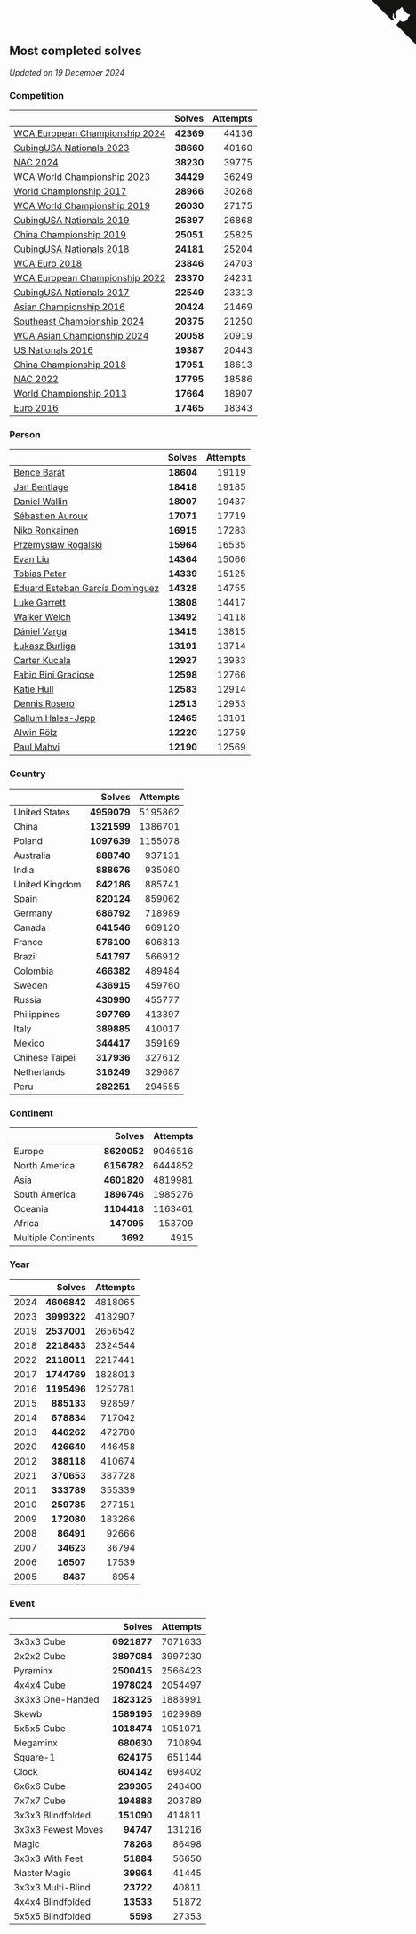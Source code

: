 ## Most completed solves

*Updated on 19 December 2024*


### Competition

|  | Solves | Attempts |
| :--- | ---: | ---: |
| [WCA European Championship 2024](https://www.worldcubeassociation.org/competitions/Euro2024) | **42369** | 44136 |
| [CubingUSA Nationals 2023](https://www.worldcubeassociation.org/competitions/CubingUSANationals2023) | **38660** | 40160 |
| [NAC 2024](https://www.worldcubeassociation.org/competitions/NAC2024) | **38230** | 39775 |
| [WCA World Championship 2023](https://www.worldcubeassociation.org/competitions/WC2023) | **34429** | 36249 |
| [World Championship 2017](https://www.worldcubeassociation.org/competitions/WC2017) | **28966** | 30268 |
| [WCA World Championship 2019](https://www.worldcubeassociation.org/competitions/WC2019) | **26030** | 27175 |
| [CubingUSA Nationals 2019](https://www.worldcubeassociation.org/competitions/CubingUSANationals2019) | **25897** | 26868 |
| [China Championship 2019](https://www.worldcubeassociation.org/competitions/ChinaChampionship2019) | **25051** | 25825 |
| [CubingUSA Nationals 2018](https://www.worldcubeassociation.org/competitions/CubingUSANationals2018) | **24181** | 25204 |
| [WCA Euro 2018](https://www.worldcubeassociation.org/competitions/Euro2018) | **23846** | 24703 |
| [WCA European Championship 2022](https://www.worldcubeassociation.org/competitions/Euro2022) | **23370** | 24231 |
| [CubingUSA Nationals 2017](https://www.worldcubeassociation.org/competitions/CubingUSANationals2017) | **22549** | 23313 |
| [Asian Championship 2016](https://www.worldcubeassociation.org/competitions/AsianChampionship2016) | **20424** | 21469 |
| [Southeast Championship 2024](https://www.worldcubeassociation.org/competitions/SoutheastChampionship2024) | **20375** | 21250 |
| [WCA Asian Championship 2024](https://www.worldcubeassociation.org/competitions/RubiksWCAAsianChampionship2024) | **20058** | 20919 |
| [US Nationals 2016](https://www.worldcubeassociation.org/competitions/USNationals2016) | **19387** | 20443 |
| [China Championship 2018](https://www.worldcubeassociation.org/competitions/ChinaChampionship2018) | **17951** | 18613 |
| [NAC 2022](https://www.worldcubeassociation.org/competitions/NAC2022) | **17795** | 18586 |
| [World Championship 2013](https://www.worldcubeassociation.org/competitions/WC2013) | **17664** | 18907 |
| [Euro 2016](https://www.worldcubeassociation.org/competitions/Euro2016) | **17465** | 18343 |

### Person

|  | Solves | Attempts |
| :--- | ---: | ---: |
| [Bence Barát](https://www.worldcubeassociation.org/persons/2008BARA01) | **18604** | 19119 |
| [Jan Bentlage](https://www.worldcubeassociation.org/persons/2010BENT01) | **18418** | 19185 |
| [Daniel Wallin](https://www.worldcubeassociation.org/persons/2013WALL03) | **18007** | 19437 |
| [Sébastien Auroux](https://www.worldcubeassociation.org/persons/2008AURO01) | **17071** | 17719 |
| [Niko Ronkainen](https://www.worldcubeassociation.org/persons/2010RONK01) | **16915** | 17283 |
| [Przemysław Rogalski](https://www.worldcubeassociation.org/persons/2013ROGA02) | **15964** | 16535 |
| [Evan Liu](https://www.worldcubeassociation.org/persons/2009LIUE01) | **14364** | 15066 |
| [Tobias Peter](https://www.worldcubeassociation.org/persons/2014PETE03) | **14339** | 15125 |
| [Eduard Esteban García Domínguez](https://www.worldcubeassociation.org/persons/2011EDUA01) | **14328** | 14755 |
| [Luke Garrett](https://www.worldcubeassociation.org/persons/2017GARR05) | **13808** | 14417 |
| [Walker Welch](https://www.worldcubeassociation.org/persons/2011WELC01) | **13492** | 14118 |
| [Dániel Varga](https://www.worldcubeassociation.org/persons/2008VARG01) | **13415** | 13815 |
| [Łukasz Burliga](https://www.worldcubeassociation.org/persons/2013BURL01) | **13191** | 13714 |
| [Carter Kucala](https://www.worldcubeassociation.org/persons/2015KUCA01) | **12927** | 13933 |
| [Fabio Bini Graciose](https://www.worldcubeassociation.org/persons/2010GRAC02) | **12598** | 12766 |
| [Katie Hull](https://www.worldcubeassociation.org/persons/2010HULL01) | **12583** | 12914 |
| [Dennis Rosero](https://www.worldcubeassociation.org/persons/2010ROSE03) | **12513** | 12953 |
| [Callum Hales-Jepp](https://www.worldcubeassociation.org/persons/2012HALE01) | **12465** | 13101 |
| [Alwin Rölz](https://www.worldcubeassociation.org/persons/2016ROLZ01) | **12220** | 12759 |
| [Paul Mahvi](https://www.worldcubeassociation.org/persons/2012MAHV01) | **12190** | 12569 |

### Country

|  | Solves | Attempts |
| :--- | ---: | ---: |
| United States | **4959079** | 5195862 |
| China | **1321599** | 1386701 |
| Poland | **1097639** | 1155078 |
| Australia | **888740** | 937131 |
| India | **888676** | 935080 |
| United Kingdom | **842186** | 885741 |
| Spain | **820124** | 859062 |
| Germany | **686792** | 718989 |
| Canada | **641546** | 669120 |
| France | **576100** | 606813 |
| Brazil | **541797** | 566912 |
| Colombia | **466382** | 489484 |
| Sweden | **436915** | 459760 |
| Russia | **430990** | 455777 |
| Philippines | **397769** | 413397 |
| Italy | **389885** | 410017 |
| Mexico | **344417** | 359169 |
| Chinese Taipei | **317936** | 327612 |
| Netherlands | **316249** | 329687 |
| Peru | **282251** | 294555 |

### Continent

|  | Solves | Attempts |
| :--- | ---: | ---: |
| Europe | **8620052** | 9046516 |
| North America | **6156782** | 6444852 |
| Asia | **4601820** | 4819981 |
| South America | **1896746** | 1985276 |
| Oceania | **1104418** | 1163461 |
| Africa | **147095** | 153709 |
| Multiple Continents | **3692** | 4915 |

### Year

|  | Solves | Attempts |
| :--- | ---: | ---: |
| 2024 | **4606842** | 4818065 |
| 2023 | **3999322** | 4182907 |
| 2019 | **2537001** | 2656542 |
| 2018 | **2218483** | 2324544 |
| 2022 | **2118011** | 2217441 |
| 2017 | **1744769** | 1828013 |
| 2016 | **1195496** | 1252781 |
| 2015 | **885133** | 928597 |
| 2014 | **678834** | 717042 |
| 2013 | **446262** | 472780 |
| 2020 | **426640** | 446458 |
| 2012 | **388118** | 410674 |
| 2021 | **370653** | 387728 |
| 2011 | **333789** | 355339 |
| 2010 | **259785** | 277151 |
| 2009 | **172080** | 183266 |
| 2008 | **86491** | 92666 |
| 2007 | **34623** | 36794 |
| 2006 | **16507** | 17539 |
| 2005 | **8487** | 8954 |

### Event

|  | Solves | Attempts |
| :--- | ---: | ---: |
| 3x3x3 Cube | **6921877** | 7071633 |
| 2x2x2 Cube | **3897084** | 3997230 |
| Pyraminx | **2500415** | 2566423 |
| 4x4x4 Cube | **1978024** | 2054497 |
| 3x3x3 One-Handed | **1823125** | 1883991 |
| Skewb | **1589195** | 1629989 |
| 5x5x5 Cube | **1018474** | 1051071 |
| Megaminx | **680630** | 710894 |
| Square-1 | **624175** | 651144 |
| Clock | **604142** | 698402 |
| 6x6x6 Cube | **239365** | 248400 |
| 7x7x7 Cube | **194888** | 203789 |
| 3x3x3 Blindfolded | **151090** | 414811 |
| 3x3x3 Fewest Moves | **94747** | 131216 |
| Magic | **78268** | 86498 |
| 3x3x3 With Feet | **51884** | 56650 |
| Master Magic | **39964** | 41445 |
| 3x3x3 Multi-Blind | **23722** | 40811 |
| 4x4x4 Blindfolded | **13533** | 51872 |
| 5x5x5 Blindfolded | **5598** | 27353 |


<a href="https://github.com/jonatanklosko/wca_statistics" class="github-corner" aria-label="View source on Github"><svg width="80" height="80" viewBox="0 0 250 250" style="fill:#151513; color:#fff; position: absolute; top: 0; border: 0; right: 0;" aria-hidden="true"><path d="M0,0 L115,115 L130,115 L142,142 L250,250 L250,0 Z"></path><path d="M128.3,109.0 C113.8,99.7 119.0,89.6 119.0,89.6 C122.0,82.7 120.5,78.6 120.5,78.6 C119.2,72.0 123.4,76.3 123.4,76.3 C127.3,80.9 125.5,87.3 125.5,87.3 C122.9,97.6 130.6,101.9 134.4,103.2" fill="currentColor" style="transform-origin: 130px 106px;" class="octo-arm"></path><path d="M115.0,115.0 C114.9,115.1 118.7,116.5 119.8,115.4 L133.7,101.6 C136.9,99.2 139.9,98.4 142.2,98.6 C133.8,88.0 127.5,74.4 143.8,58.0 C148.5,53.4 154.0,51.2 159.7,51.0 C160.3,49.4 163.2,43.6 171.4,40.1 C171.4,40.1 176.1,42.5 178.8,56.2 C183.1,58.6 187.2,61.8 190.9,65.4 C194.5,69.0 197.7,73.2 200.1,77.6 C213.8,80.2 216.3,84.9 216.3,84.9 C212.7,93.1 206.9,96.0 205.4,96.6 C205.1,102.4 203.0,107.8 198.3,112.5 C181.9,128.9 168.3,122.5 157.7,114.1 C157.9,116.9 156.7,120.9 152.7,124.9 L141.0,136.5 C139.8,137.7 141.6,141.9 141.8,141.8 Z" fill="currentColor" class="octo-body"></path></svg></a><style>.github-corner:hover .octo-arm{animation:octocat-wave 560ms ease-in-out}@keyframes octocat-wave{0%,100%{transform:rotate(0)}20%,60%{transform:rotate(-25deg)}40%,80%{transform:rotate(10deg)}}@media (max-width:500px){.github-corner:hover .octo-arm{animation:none}.github-corner .octo-arm{animation:octocat-wave 560ms ease-in-out}}</style>
